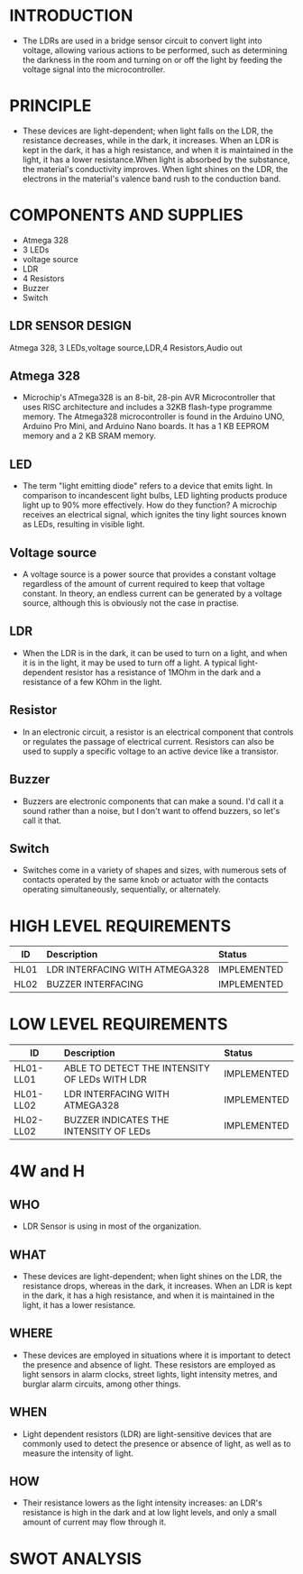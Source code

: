 
# INTRODUCTION
 * The LDRs are used in a bridge sensor circuit to convert light into voltage, allowing various actions to be performed, such as determining the darkness in the room and turning on or off the light by feeding the voltage signal into the microcontroller.

# PRINCIPLE
 * These devices are light-dependent; when light falls on the LDR, the resistance decreases, while in the dark, it increases. When an LDR is kept in the dark, it has a high resistance, and when it is maintained in the light, it has a lower resistance.When light is absorbed by the substance, the material's conductivity improves. When light shines on the LDR, the electrons in the material's valence band rush to the conduction band.

# COMPONENTS AND SUPPLIES
 * Atmega 328
 * 3 LEDs
 * voltage source
 * LDR
 * 4 Resistors
 * Buzzer
 * Switch

## LDR SENSOR DESIGN
  Atmega 328, 3 LEDs,voltage source,LDR,4 Resistors,Audio out
  
## Atmega 328 
 * Microchip's ATmega328 is an 8-bit, 28-pin AVR Microcontroller that uses RISC architecture and includes a 32KB flash-type programme memory.
The Atmega328 microcontroller is found in the Arduino UNO, Arduino Pro Mini, and Arduino Nano boards.
It has a 1 KB EEPROM memory and a 2 KB SRAM memory.

## LED
 * The term "light emitting diode" refers to a device that emits light. In comparison to incandescent light bulbs, LED lighting products produce light up to 90% more effectively. How do they function? A microchip receives an electrical signal, which ignites the tiny light sources known as LEDs, resulting in visible light.

## Voltage source
 * A voltage source is a power source that provides a constant voltage regardless of the amount of current required to keep that voltage constant. In theory, an endless current can be generated by a voltage source, although this is obviously not the case in practise.

## LDR 
 * When the LDR is in the dark, it can be used to turn on a light, and when it is in the light, it may be used to turn off a light. A typical light-dependent resistor has a resistance of 1MOhm in the dark and a resistance of a few KOhm in the light.

## Resistor
 * In an electronic circuit, a resistor is an electrical component that controls or regulates the passage of electrical current. Resistors can also be used to supply a specific voltage to an active device like a transistor.

## Buzzer
 * Buzzers are electronic components that can make a sound. I'd call it a sound rather than a noise, but I don't want to offend buzzers, so let's call it that.

## Switch
 * Switches come in a variety of shapes and sizes, with numerous sets of contacts operated by the same knob or actuator with the contacts operating simultaneously, sequentially, or alternately.
 
# HIGH LEVEL REQUIREMENTS
| ID | Description | Status |
| ---|:------------|:-------|
| HL01 | LDR INTERFACING WITH ATMEGA328 | IMPLEMENTED |
| HL02 | BUZZER INTERFACING | IMPLEMENTED |

# LOW LEVEL REQUIREMENTS
| ID | Description | Status |
| ---|:------------|:-------|
| HL01-LL01 | ABLE TO DETECT THE INTENSITY OF LEDs WITH LDR | IMPLEMENTED |
| HL01-LL02 | LDR INTERFACING WITH ATMEGA328 | IMPLEMENTED |
| HL02-LL02 | BUZZER INDICATES THE INTENSITY OF LEDs	| IMPLEMENTED

# 4W and H

## WHO
* LDR Sensor is using in most of the organization.

## WHAT
* These devices are light-dependent; when light shines on the LDR, the resistance drops, whereas in the dark, it increases. When an LDR is kept in the dark, it has a high resistance, and when it is maintained in the light, it has a lower resistance.

## WHERE
* These devices are employed in situations where it is important to detect the presence and absence of light. These resistors are employed as light sensors in alarm clocks, street lights, light intensity metres, and burglar alarm circuits, among other things.

## WHEN
* Light dependent resistors (LDR) are light-sensitive devices that are commonly used to detect the presence or absence of light, as well as to measure the intensity of light.

## HOW
* Their resistance lowers as the light intensity increases: an LDR's resistance is high in the dark and at low light levels, and only a small amount of current may flow through it.

# SWOT ANALYSIS 









